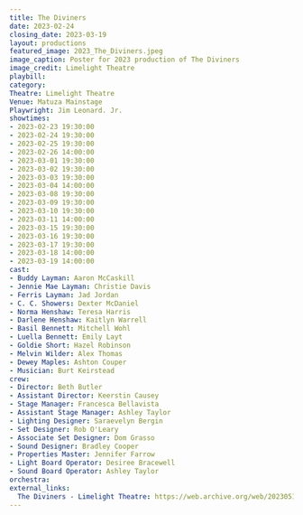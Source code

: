 ```yaml
---
title: The Diviners
date: 2023-02-24
closing_date: 2023-03-19
layout: productions
featured_image: 2023_The_Diviners.jpeg
image_caption: Poster for 2023 production of The Diviners
image_credit: Limelight Theatre
playbill:
category:
Theatre: Limelight Theatre
Venue: Matuza Mainstage
Playwright: Jim Leonard. Jr.
showtimes:
- 2023-02-23 19:30:00
- 2023-02-24 19:30:00
- 2023-02-25 19:30:00
- 2023-02-26 14:00:00
- 2023-03-01 19:30:00
- 2023-03-02 19:30:00
- 2023-03-03 19:30:00
- 2023-03-04 14:00:00
- 2023-03-08 19:30:00
- 2023-03-09 19:30:00
- 2023-03-10 19:30:00
- 2023-03-11 14:00:00
- 2023-03-15 19:30:00
- 2023-03-16 19:30:00
- 2023-03-17 19:30:00
- 2023-03-18 14:00:00
- 2023-03-19 14:00:00
cast:
- Buddy Layman: Aaron McCaskill
- Jennie Mae Layman: Christie Davis
- Ferris Layman: Jad Jordan
- C. C. Showers: Dexter McDaniel
- Norma Henshaw: Teresa Harris
- Darlene Henshaw: Kaitlyn Warrell
- Basil Bennett: Mitchell Wohl
- Luella Bennett: Emily Layt
- Goldie Short: Hazel Robinson
- Melvin Wilder: Alex Thomas
- Dewey Maples: Ashton Couper
- Musician: Burt Keirstead
crew:
- Director: Beth Butler
- Assistant Director: Keerstin Causey
- Stage Manager: Francesca Bellavista
- Assistant Stage Manager: Ashley Taylor
- Lighting Designer: Saraevelyn Bergin
- Set Designer: Rob O'Leary
- Associate Set Designer: Dom Grasso
- Sound Designer: Bradley Cooper
- Properties Master: Jennifer Farrow
- Light Board Operator: Desiree Bracewell
- Sound Board Operator: Ashley Taylor
orchestra:
external_links:
  The Diviners - Limelight Theatre: https://web.archive.org/web/20230518165957/https://www.limelight-theatre.org/shows/the-diviners
---
```

